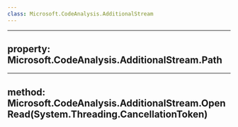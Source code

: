 ```yaml
---
class: Microsoft.CodeAnalysis.AdditionalStream
---
```


---
property: Microsoft.CodeAnalysis.AdditionalStream.Path
---

---
method: Microsoft.CodeAnalysis.AdditionalStream.OpenRead(System.Threading.CancellationToken)
---

